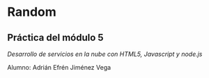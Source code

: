 Random
==============

Práctica del módulo 5
--------------

*Desarrollo de servicios en la nube con HTML5, Javascript y node.js*

Alumno: Adrián Efrén Jiménez Vega